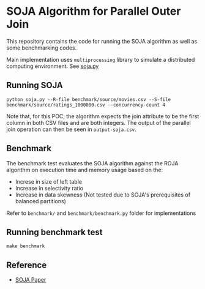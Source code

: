 # SOJA Algorithm for Parallel Outer Join

This repository contains the code for running the SOJA algorithm as well as some benchmarking codes. 

Main implementation uses `multiprocessing` library to simulate a distributed computing environment. See [soja.py](/soja.py)

## Running SOJA

```
python soja.py --R-file benchmark/source/movies.csv --S-file benchmark/source/ratings_1000000.csv --concurrency-count 4
```

Note that, for this POC, the algorithm expects the join attribute to be the first column in both CSV files and are both integers. The output of the parallel join operation can then be seen in `output-soja.csv`. 

## Benchmark

The benchmark test evaluates the SOJA algorithm against the ROJA algorithm on execution time and memory usage based on the:
  - Increse in size of left table
  - Increase in selectivity ratio
  - Increase in data skewness (Not tested due to SOJA's prerequisites of balanced partitions)

Refer to `benchmark/` and `benchmark/benchmark.py` folder for implementations

## Running benchmark test

```
make benchmark
```

## Reference

- [SOJA Paper](https://research.monash.edu/en/publications/soja-a-memory-efficent-small-large-outer-join-for-mpi)